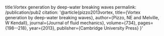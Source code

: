 
  title:Vortex generation by deep-water breaking waves
  permalink: /publication/pub2
  citation: '@article{pizzo2013vortex,
  title={Vortex generation by deep-water breaking waves},
  author={Pizzo, NE and Melville, W Kendall},
  journal={Journal of fluid mechanics},
  volume={734},
  pages={198--218},
  year={2013},
  publisher={Cambridge University Press}
}'
